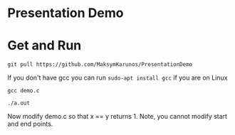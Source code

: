 # Presentation Demo

# Get and Run

```git pull https://github.com/MaksymKarunos/PresentationDemo```

If you don't have gcc you can run ```sudo-apt install gcc``` if you are on Linux 

```gcc demo.c```

```./a.out```

Now modify demo.c so that x == y returns 1. Note, you cannot modify start and end points.
